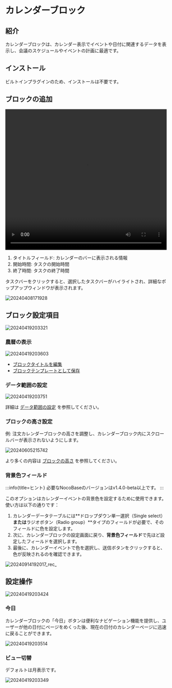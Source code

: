 # カレンダーブロック

<PluginInfo name="calendar"></PluginInfo>

## 紹介

カレンダーブロックは、カレンダー表示でイベントや日付に関連するデータを表示し、会議のスケジュールやイベントの計画に最適です。

## インストール

ビルトインプラグインのため、インストールは不要です。

## ブロックの追加

<video width="100%" height="440" controls>
      <source src="https://static-docs.nocobase.com/20240419201640.mp4" type="video/mp4">
</video>

1. タイトルフィールド: カレンダーのバーに表示される情報
2. 開始時間: タスクの開始時間
3. 終了時間: タスクの終了時間

タスクバーをクリックすると、選択したタスクバーがハイライトされ、詳細なポップアップウィンドウが表示されます。

![20240408171928](https://static-docs.nocobase.com/20240408171928.png)

## ブロック設定項目

![20240419203321](https://static-docs.nocobase.com/20240419203321.png)

### 農暦の表示

![20240419203603](https://static-docs.nocobase.com/20240419203603.png)

- [ブロックタイトルを編集](/handbook/ui/blocks/block-settings/block-title)
- [ブロックテンプレートとして保存](/handbook/ui/blocks/block-settings/block-template)

### データ範囲の設定

![20240419203751](https://static-docs.nocobase.com/20240419203751.png)

詳細は [データ範囲の設定](/handbook/ui/blocks/block-settings/data-scope) を参照してください。

### ブロックの高さ設定

例: 注文カレンダーブロックの高さを調整し、カレンダーブロック内にスクロールバーが表示されないようにします。

![20240605215742](https://static-docs.nocobase.com/20240605215742.gif)

より多くの内容は [ブロックの高さ](/handbook/ui/blocks/block-settings/block-height) を参照してください。

### 背景色フィールド

:::info{title=ヒント}
必要なNocoBaseのバージョンはv1.4.0-beta以上です。
:::

このオプションはカレンダーイベントの背景色を設定するために使用できます。使い方は以下の通りです：

1. カレンダーデータテーブルには**ドロップダウン単一選択（Single select）**または**ラジオボタン（Radio group）**タイプのフィールドが必要で、そのフィールドに色を設定します。
2. 次に、カレンダーブロックの設定画面に戻り、**背景色フィールド**で先ほど設定したフィールドを選択します。
3. 最後に、カレンダーイベントで色を選択し、送信ボタンをクリックすると、色が反映されるのを確認できます。

![20240914192017_rec_](https://nocobase-docs.oss-cn-beijing.aliyuncs.com/20240914192017_rec_.gif)

## 設定操作

![20240419203424](https://static-docs.nocobase.com/20240419203424.png)

### 今日

カレンダーブロックの「今日」ボタンは便利なナビゲーション機能を提供し、ユーザーが他の日付にページをめくった後、現在の日付のカレンダーページに迅速に戻ることができます。

![20240419203514](https://static-docs.nocobase.com/20240419203514.png)

### ビュー切替

デフォルトは月表示です。

![20240419203349](https://static-docs.nocobase.com/20240419203349.png)

